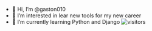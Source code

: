 - 👋 Hi, I’m @gaston010
- 👀 I’m interested in lear new tools for my new career
- 🌱 I’m currently learning Python and Django
![visitors](https://visitor-badge.laobi.icu/badge?page_id=page.id)
<!---
- 💞️ I’m looking to collaborate on ...
- 📫 How to reach me ...
gaston010/gaston010 is a ✨ special ✨ repository because its `README.md` (this file) appears on your GitHub profile.
You can click the Preview link to take a look at your changes.
--->
